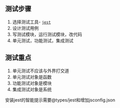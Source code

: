 ## 测试步骤
1. 选择测试工具- [`jest`](https://jestjs.io/docs/en/manual-mocks)
2. 设计测试用例
3. 写测试模块，运行测试模块，改代码
4. 单元测试，功能测试，集成测试
## 测试重点
1. 单元测试不应该与外界打交道
2. 单元测试对象是函数
3. 功能测试对象是模块
4. 集成测试对象是系统

安装jest的智能提示需要@types/jest和增加jsconfig.json